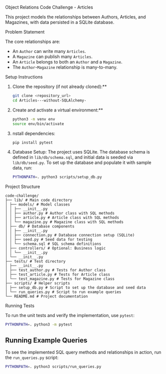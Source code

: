  Object Relations Code Challenge - Articles

This project models the relationships between Authors, Articles, and Magazines, with data persisted in a SQLite database.

Problem Statement

The core relationships are:
- An `Author` can write many `Articles`.
- A `Magazine` can publish many `Articles`.
- An `Article` belongs to both an `Author` and a `Magazine`.
- The `Author`-`Magazine` relationship is many-to-many.

Setup Instructions

1.  Clone the repository (if not already cloned):**
    ```bash
    git clone <repository_url>
    cd Articles---without-SQLAlchemy-
    ```

2.  Create and activate a virtual environment:**
    ```bash
    python3 -m venv env
    source env/bin/activate
    ```

3.  nstall dependencies:
    ```bash
    pip install pytest
    ```

4.  Database Setup:
    The project uses SQLite. The database schema is defined in `lib/db/schema.sql`, and initial data is seeded via `lib/db/seed.py`.
    To set up the database and populate it with sample data, run:
    ```bash
    PYTHONPATH=. python3 scripts/setup_db.py
    ```

 Project Structure

```
code-challenge/
├── lib/ # Main code directory
│ ├── models/ # Model classes
│ │ ├── __init__.py
│ │ ├── author.py # Author class with SQL methods
│ │ ├── article.py # Article class with SQL methods
│ │ └── magazine.py # Magazine class with SQL methods
│ ├── db/ # Database components
│ │ ├── __init__.py
│ │ ├── connection.py # Database connection setup (SQLite)
│ │ ├── seed.py # Seed data for testing
│ │ └── schema.sql # SQL schema definitions
│ ├── controllers/ # Optional: Business logic
│ │ └── __init__.py
│ └── __init__.py
├── tests/ # Test directory
│ ├── __init__.py
│ ├── test_author.py # Tests for Author class
│ ├── test_article.py # Tests for Article class
│ └── test_magazine.py # Tests for Magazine class
├── scripts/ # Helper scripts
│ ├── setup_db.py # Script to set up the database and seed data
│ └── run_queries.py # Script to run example queries
└── README.md # Project documentation
```

 Running Tests

To run the unit tests and verify the implementation, use `pytest`:

```bash
PYTHONPATH=. python3 -m pytest
```

## Running Example Queries

To see the implemented SQL query methods and relationships in action, run the `run_queries.py` script:

```bash
PYTHONPATH=. python3 scripts/run_queries.py